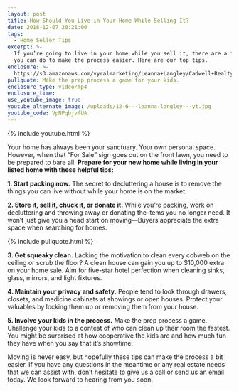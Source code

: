 ```yaml
---
layout: post
title: How Should You Live in Your Home While Selling It?
date: 2018-12-07 20:21:00
tags:
  - Home Seller Tips
excerpt: >-
  If you’re going to live in your home while you sell it, there are a few things
  you can do to make the process easier. Here are our top tips.
enclosure: >-
  https://s3.amazonaws.com/vyralmarketing/Leanna+Langley/Cadwell+Realty+Group-+How+Should+You+Live+in+Your+Home+While+Selling+It_+(1).mp4
pullquote: Make the prep process a game for your kids.
enclosure_type: video/mp4
enclosure_time:
use_youtube_image: true
youtube_alternate_image: /uploads/12-6---leanna-langley---yt.jpg
youtube_code: VpNPqbjvfUA
---
```


{% include youtube.html %}

Your home has always been your sanctuary. Your own personal space. However, when that “For Sale” sign goes out on the front lawn, you need to be prepared to bare all. **Prepare for your new home while living in your listed home with these helpful tips:**

**1. Start packing now.** The secret to decluttering a house is to remove the things you can live without while your home is on the market.

**2. Store it, sell it, chuck it, or donate it.** While you’re packing, work on decluttering and throwing away or donating the items you no longer need. It won’t just give you a head start on moving—Buyers appreciate the extra space when searching for homes.

{% include pullquote.html %}

**3. Get squeaky clean.** Lacking the motivation to clean every cobweb on the ceiling or scrub the floor? A clean house can gain you up to $10,000 extra on your home sale. Aim for five-star hotel perfection when cleaning sinks, glass, mirrors, and light fixtures.

**4. Maintain your privacy and safety.** People tend to look through drawers, closets, and medicine cabinets at showings or open houses. Protect your valuables by locking them up or removing them from your house.

**5. Involve your kids in the process.** Make the prep process a game. Challenge your kids to a contest of who can clean up their room the fastest. You might be surprised at how cooperative the kids are and how much fun they have when you say that it’s showtime.

Moving is never easy, but hopefully these tips can make the process a bit easier. If you have any questions in the meantime or any real estate needs that we can assist with, don’t hesitate to give us a call or send us an email today. We look forward to hearing from you soon.